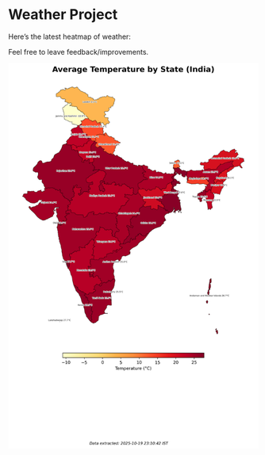 # Weather Project

Here’s the latest heatmap of weather:

Feel free to leave feedback/improvements.

![India Heatmap](docs/assets/india_heatmap.png?v=F5229C)
